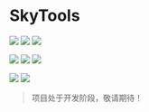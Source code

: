 # SkyTools

[![](https://img.shields.io/github/license/limao996/SkyTools.svg)]()
[![](https://img.shields.io/github/v/tag/limao996/SkyTools?color=0969DA&label=发行版&logo=github)](https://github.com/limao996/SkyTools/releases)
[![](https://img.shields.io/github/v/tag/limao996/SkyTools?color=C71D23&label=发行版&logo=gitee)](https://gitee.com/limao996/SkyTools/releases)

[![](https://img.shields.io/badge/Github-仓库-0969DA?logo=github)](https://github.com/limao996/SkyTools)
[![](https://img.shields.io/badge/Gitee-仓库-C71D23?logo=gitee)](https://gitee.com/limao996/SkyTools)
[![](https://img.shields.io/badge/QQ-762259384-0099FF?logo=tencentqq)](https://qm.qq.com/cgi-bin/qm/qr?k=cXJY7qL3Vm3OKtk8_PjJdgnHqoS_sfGL&noverify=0&personal_qrcode_source=3)

[![](https://img.shields.io/badge/QQ群-884183161-0099FF?logo=tencentqq)](https://qm.qq.com/q/3aHOYecyNO)
[![](https://img.shields.io/badge/Telegram-limao__lua-0099FF?logo=telegram)](https://t.me/limao_lua)
> 项目处于开发阶段，敬请期待！